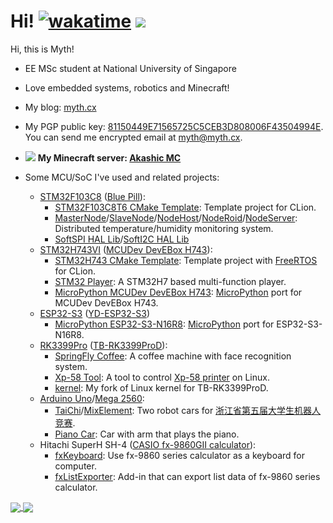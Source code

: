 # Hi! [![wakatime](https://wakatime.com/badge/user/fbf439cc-9e02-45cc-bb7f-21ca6fd95e8d.svg)](https://wakatime.com/@fbf439cc-9e02-45cc-bb7f-21ca6fd95e8d) ![](https://komarev.com/ghpvc/?username=mythologyli)

Hi, this is Myth!

+ EE MSc student at National University of Singapore

+ Love embedded systems, robotics and Minecraft!

+ My blog: [myth.cx](https://myth.cx)

+ My PGP public key: [81150449E71565725C5CEB3D808006F43504994E](https://keys.openpgp.org/vks/v1/by-fingerprint/81150449E71565725C5CEB3D808006F43504994E). You can send me encrypted email at [myth@myth.cx](mailto:myth@myth.cx).

+ ![](https://skin.akashic.cc/avatar/player/Myth?size=20) **My Minecraft server: [Akashic MC](https://mc.akashic.cc)**

+ Some MCU/SoC I've used and related projects:

  + [STM32F103C8](https://www.st.com/en/microcontrollers-microprocessors/stm32f103c8) ([Blue Pill](https://stm32-base.org/boards/STM32F103C8T6-Blue-Pill.html)): 
    + [STM32F103C8T6 CMake Template](https://github.com/Mythologyli/STM32F103C8T6-CMake-Template): Template project for CLion.
    + [MasterNode](https://github.com/Mythologyli/MasterNode)/[SlaveNode](https://github.com/Mythologyli/SlaveNode)/[NodeHost](https://github.com/Mythologyli/NodeHost)/[NodeRoid](https://github.com/Mythologyli/NodeRoid)/[NodeServer](https://github.com/Mythologyli/Node-Server): Distributed temperature/humidity monitoring system.
    + [SoftSPI HAL Lib](https://github.com/Mythologyli/SoftSPI_HAL_Lib)/[SoftI2C HAL Lib](https://github.com/Mythologyli/SoftI2C_HAL_Lib)
  + [STM32H743VI](https://www.st.com/en/microcontrollers-microprocessors/stm32h743vi.html) ([MCUDev DevEBox H743](https://stm32-base.org/boards/STM32H743VIT6-STM32H7XX-M)):
    + [STM32H743 CMake Template](https://github.com/Mythologyli/STM32H743-CMake-Template): Template project with [FreeRTOS](https://www.freertos.org/) for CLion.
    + [STM32 Player](https://github.com/StopPointTeam/STM32-Player): A STM32H7 based multi-function player.
    + [MicroPython MCUDev DevEBox H743](https://github.com/Mythologyli/MicroPython-MCUDev-DevEBox-STM32H743): [MicroPython](https://micropython.org) port for MCUDev DevEBox H743.
  + [ESP32-S3](https://www.espressif.com/en/products/socs/esp32-s3) ([YD-ESP32-S3](https://www.aliexpress.us/item/3256803838808294.html))
    + [MicroPython ESP32-S3-N16R8](https://github.com/Mythologyli/MicroPython-ESP32-S3-N16R8): [MicroPython](https://micropython.org) port for ESP32-S3-N16R8.
  + [RK3399Pro](https://www.rock-chips.com/a/en/products/RK33_Series/2018/0130/874.html) ([TB-RK3399ProD](https://t.rock-chips.com/wiki.php?filename=%E6%9D%BF%E7%BA%A7%E6%8C%87%E5%8D%97/TB-RK3399ProD)):
    + [SpringFly Coffee](https://github.com/Mythologyli/SpringFlyCoffee): A coffee machine with face recognition system.
    + [Xp-58 Tool](https://github.com/Mythologyli/Xp-58-Tool): A tool to control [Xp-58 printer](https://www.xprinter.net/product/596.html) on Linux.
    + [kernel](https://github.com/Mythologyli/kernel): My fork of Linux kernel for TB-RK3399ProD.
  + [Arduino Uno](https://docs.arduino.cc/hardware/uno-rev3)/[Mega 2560](https://docs.arduino.cc/hardware/mega-2560):
    + [TaiChi](https://github.com/StopPointTeam/TaiChi)/[MixElement](https://github.com/StopPointTeam/MixElement): Two robot cars for [浙江省第五届大学生机器人竞赛](https://www.zjcontest.cn/newsdetail?id=1966).
    + [Piano Car](https://github.com/Mythologyli/PianoCar): Car with arm that plays the piano.
  + Hitachi SuperH SH-4 ([CASIO fx-9860GII calculator](https://www.casio.com/intl/scientific-calculators/product.FX-9860GII/)):
    + [fxKeyboard](https://github.com/Mythologyli/fxKeyboard): Use fx-9860 series calculator as a keyboard for computer.
    + [fxListExporter](https://github.com/Mythologyli/fxListExporter): Add-in that can export list data of fx-9860 series calculator.

<a href="https://github.com/anuraghazra/github-readme-stats">
  <img align="center" src="https://github-readme-stats.vercel.app/api?username=Mythologyli&show_icons=true&count_private=true" />
</a>
<a href="https://github.com/anuraghazra/github-readme-stats">
  <img align="center" src="https://github-readme-stats.vercel.app/api/top-langs/?username=Mythologyli&layout=compact" />
</a>
<!-- <a href="https://github.com/anuraghazra/github-readme-stats">
  <img align="center" src="https://github-readme-stats.vercel.app/api/wakatime?username=Mythologyli&custom_title=Coding%20Time%20Last%20Week&layout=compact" />
</a> -->
